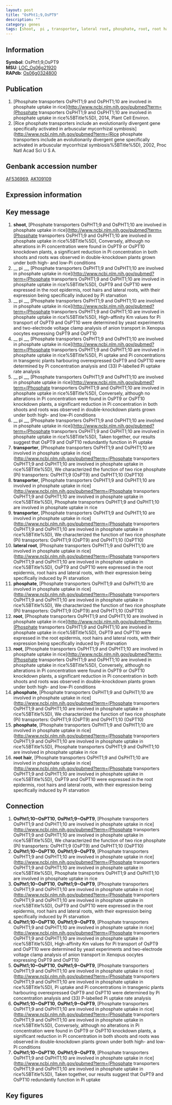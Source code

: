 ```yaml
---
layout: post
title: "OsPht1;9,OsPT9"
description: ""
category: genes
tags: [shoot,  pi , transporter, lateral root, phosphate, root, root hair, Gene]
---
```


## Information
__Symbol__: OsPht1;9,OsPT9  
__MSU__: [LOC_Os06g21920](http://rice.plantbiology.msu.edu/cgi-bin/ORF_infopage.cgi?orf=LOC_Os06g21920)  
__RAPdb__: [Os06g0324800](http://rapdb.dna.affrc.go.jp/viewer/gbrowse_details/irgsp1?name=Os06g0324800)  

## Publication
1. [Phosphate transporters OsPHT1;9 and OsPHT1;10 are involved in phosphate uptake in rice](http://www.ncbi.nlm.nih.gov/pubmed?term=(Phosphate transporters OsPHT1;9 and OsPHT1;10 are involved in phosphate uptake in rice%5BTitle%5D), 2014, Plant Cell Environ.
2. [Rice phosphate transporters include an evolutionarily divergent gene specifically activated in arbuscular mycorrhizal symbiosis](http://www.ncbi.nlm.nih.gov/pubmed?term=(Rice phosphate transporters include an evolutionarily divergent gene specifically activated in arbuscular mycorrhizal symbiosis%5BTitle%5D), 2002, Proc Natl Acad Sci U S A.

## Genbank accession number
[AF536969](http://www.ncbi.nlm.nih.gov/nuccore/AF536969), [AK109109](http://www.ncbi.nlm.nih.gov/nuccore/AK109109)

## Expression information

## Key message
1. __shoot__, [Phosphate transporters OsPHT1;9 and OsPHT1;10 are involved in phosphate uptake in rice](http://www.ncbi.nlm.nih.gov/pubmed?term=(Phosphate transporters OsPHT1;9 and OsPHT1;10 are involved in phosphate uptake in rice%5BTitle%5D),  Conversely, although no alterations in Pi concentration were found in OsPT9 or OsPT10 knockdown plants, a significant reduction in Pi concentration in both shoots and roots was observed in double-knockdown plants grown under both high- and low-Pi conditions
2. __ pi __, [Phosphate transporters OsPHT1;9 and OsPHT1;10 are involved in phosphate uptake in rice](http://www.ncbi.nlm.nih.gov/pubmed?term=(Phosphate transporters OsPHT1;9 and OsPHT1;10 are involved in phosphate uptake in rice%5BTitle%5D),  OsPT9 and OsPT10 were expressed in the root epidermis, root hairs and lateral roots, with their expression being specifically induced by Pi starvation
3. __ pi __, [Phosphate transporters OsPHT1;9 and OsPHT1;10 are involved in phosphate uptake in rice](http://www.ncbi.nlm.nih.gov/pubmed?term=(Phosphate transporters OsPHT1;9 and OsPHT1;10 are involved in phosphate uptake in rice%5BTitle%5D),  High-affinity Km values for Pi transport of OsPT9 and OsPT10 were determined by yeast experiments and two-electrode voltage clamp analysis of anion transport in Xenopus oocytes expressing OsPT9 and OsPT10
4. __ pi __, [Phosphate transporters OsPHT1;9 and OsPHT1;10 are involved in phosphate uptake in rice](http://www.ncbi.nlm.nih.gov/pubmed?term=(Phosphate transporters OsPHT1;9 and OsPHT1;10 are involved in phosphate uptake in rice%5BTitle%5D),  Pi uptake and Pi concentrations in transgenic plants harbouring overexpressed OsPT9 and OsPT10 were determined by Pi concentration analysis and (33) P-labelled Pi uptake rate analysis
5. __ pi __, [Phosphate transporters OsPHT1;9 and OsPHT1;10 are involved in phosphate uptake in rice](http://www.ncbi.nlm.nih.gov/pubmed?term=(Phosphate transporters OsPHT1;9 and OsPHT1;10 are involved in phosphate uptake in rice%5BTitle%5D),  Conversely, although no alterations in Pi concentration were found in OsPT9 or OsPT10 knockdown plants, a significant reduction in Pi concentration in both shoots and roots was observed in double-knockdown plants grown under both high- and low-Pi conditions
6. __ pi __, [Phosphate transporters OsPHT1;9 and OsPHT1;10 are involved in phosphate uptake in rice](http://www.ncbi.nlm.nih.gov/pubmed?term=(Phosphate transporters OsPHT1;9 and OsPHT1;10 are involved in phosphate uptake in rice%5BTitle%5D),  Taken together, our results suggest that OsPT9 and OsPT10 redundantly function in Pi uptake
7. __transporter__, [Phosphate transporters OsPHT1;9 and OsPHT1;10 are involved in phosphate uptake in rice](http://www.ncbi.nlm.nih.gov/pubmed?term=(Phosphate transporters OsPHT1;9 and OsPHT1;10 are involved in phosphate uptake in rice%5BTitle%5D), We characterized the function of two rice phosphate (Pi) transporters: OsPHT1;9 (OsPT9) and OsPHT1;10 (OsPT10)
8. __transporter__, [Phosphate transporters OsPHT1;9 and OsPHT1;10 are involved in phosphate uptake in rice](http://www.ncbi.nlm.nih.gov/pubmed?term=(Phosphate transporters OsPHT1;9 and OsPHT1;10 are involved in phosphate uptake in rice%5BTitle%5D), Phosphate transporters OsPHT1;9 and OsPHT1;10 are involved in phosphate uptake in rice
9. __transporter__, [Phosphate transporters OsPHT1;9 and OsPHT1;10 are involved in phosphate uptake in rice](http://www.ncbi.nlm.nih.gov/pubmed?term=(Phosphate transporters OsPHT1;9 and OsPHT1;10 are involved in phosphate uptake in rice%5BTitle%5D), We characterized the function of two rice phosphate (Pi) transporters: OsPHT1;9 (OsPT9) and OsPHT1;10 (OsPT10)
10. __lateral root__, [Phosphate transporters OsPHT1;9 and OsPHT1;10 are involved in phosphate uptake in rice](http://www.ncbi.nlm.nih.gov/pubmed?term=(Phosphate transporters OsPHT1;9 and OsPHT1;10 are involved in phosphate uptake in rice%5BTitle%5D),  OsPT9 and OsPT10 were expressed in the root epidermis, root hairs and lateral roots, with their expression being specifically induced by Pi starvation
11. __phosphate__, [Phosphate transporters OsPHT1;9 and OsPHT1;10 are involved in phosphate uptake in rice](http://www.ncbi.nlm.nih.gov/pubmed?term=(Phosphate transporters OsPHT1;9 and OsPHT1;10 are involved in phosphate uptake in rice%5BTitle%5D), We characterized the function of two rice phosphate (Pi) transporters: OsPHT1;9 (OsPT9) and OsPHT1;10 (OsPT10)
12. __root__, [Phosphate transporters OsPHT1;9 and OsPHT1;10 are involved in phosphate uptake in rice](http://www.ncbi.nlm.nih.gov/pubmed?term=(Phosphate transporters OsPHT1;9 and OsPHT1;10 are involved in phosphate uptake in rice%5BTitle%5D),  OsPT9 and OsPT10 were expressed in the root epidermis, root hairs and lateral roots, with their expression being specifically induced by Pi starvation
13. __root__, [Phosphate transporters OsPHT1;9 and OsPHT1;10 are involved in phosphate uptake in rice](http://www.ncbi.nlm.nih.gov/pubmed?term=(Phosphate transporters OsPHT1;9 and OsPHT1;10 are involved in phosphate uptake in rice%5BTitle%5D),  Conversely, although no alterations in Pi concentration were found in OsPT9 or OsPT10 knockdown plants, a significant reduction in Pi concentration in both shoots and roots was observed in double-knockdown plants grown under both high- and low-Pi conditions
14. __phosphate__, [Phosphate transporters OsPHT1;9 and OsPHT1;10 are involved in phosphate uptake in rice](http://www.ncbi.nlm.nih.gov/pubmed?term=(Phosphate transporters OsPHT1;9 and OsPHT1;10 are involved in phosphate uptake in rice%5BTitle%5D), We characterized the function of two rice phosphate (Pi) transporters: OsPHT1;9 (OsPT9) and OsPHT1;10 (OsPT10)
15. __phosphate__, [Phosphate transporters OsPHT1;9 and OsPHT1;10 are involved in phosphate uptake in rice](http://www.ncbi.nlm.nih.gov/pubmed?term=(Phosphate transporters OsPHT1;9 and OsPHT1;10 are involved in phosphate uptake in rice%5BTitle%5D), Phosphate transporters OsPHT1;9 and OsPHT1;10 are involved in phosphate uptake in rice
16. __root hair__, [Phosphate transporters OsPHT1;9 and OsPHT1;10 are involved in phosphate uptake in rice](http://www.ncbi.nlm.nih.gov/pubmed?term=(Phosphate transporters OsPHT1;9 and OsPHT1;10 are involved in phosphate uptake in rice%5BTitle%5D),  OsPT9 and OsPT10 were expressed in the root epidermis, root hairs and lateral roots, with their expression being specifically induced by Pi starvation

## Connection
1. __OsPht1;10~OsPT10__, __OsPht1;9~OsPT9__, [Phosphate transporters OsPHT1;9 and OsPHT1;10 are involved in phosphate uptake in rice](http://www.ncbi.nlm.nih.gov/pubmed?term=(Phosphate transporters OsPHT1;9 and OsPHT1;10 are involved in phosphate uptake in rice%5BTitle%5D), We characterized the function of two rice phosphate (Pi) transporters: OsPHT1;9 (OsPT9) and OsPHT1;10 (OsPT10)
2. __OsPht1;10~OsPT10__, __OsPht1;9~OsPT9__, [Phosphate transporters OsPHT1;9 and OsPHT1;10 are involved in phosphate uptake in rice](http://www.ncbi.nlm.nih.gov/pubmed?term=(Phosphate transporters OsPHT1;9 and OsPHT1;10 are involved in phosphate uptake in rice%5BTitle%5D), Phosphate transporters OsPHT1;9 and OsPHT1;10 are involved in phosphate uptake in rice
3. __OsPht1;10~OsPT10__, __OsPht1;9~OsPT9__, [Phosphate transporters OsPHT1;9 and OsPHT1;10 are involved in phosphate uptake in rice](http://www.ncbi.nlm.nih.gov/pubmed?term=(Phosphate transporters OsPHT1;9 and OsPHT1;10 are involved in phosphate uptake in rice%5BTitle%5D),  OsPT9 and OsPT10 were expressed in the root epidermis, root hairs and lateral roots, with their expression being specifically induced by Pi starvation
4. __OsPht1;10~OsPT10__, __OsPht1;9~OsPT9__, [Phosphate transporters OsPHT1;9 and OsPHT1;10 are involved in phosphate uptake in rice](http://www.ncbi.nlm.nih.gov/pubmed?term=(Phosphate transporters OsPHT1;9 and OsPHT1;10 are involved in phosphate uptake in rice%5BTitle%5D),  High-affinity Km values for Pi transport of OsPT9 and OsPT10 were determined by yeast experiments and two-electrode voltage clamp analysis of anion transport in Xenopus oocytes expressing OsPT9 and OsPT10
5. __OsPht1;10~OsPT10__, __OsPht1;9~OsPT9__, [Phosphate transporters OsPHT1;9 and OsPHT1;10 are involved in phosphate uptake in rice](http://www.ncbi.nlm.nih.gov/pubmed?term=(Phosphate transporters OsPHT1;9 and OsPHT1;10 are involved in phosphate uptake in rice%5BTitle%5D),  Pi uptake and Pi concentrations in transgenic plants harbouring overexpressed OsPT9 and OsPT10 were determined by Pi concentration analysis and (33) P-labelled Pi uptake rate analysis
6. __OsPht1;10~OsPT10__, __OsPht1;9~OsPT9__, [Phosphate transporters OsPHT1;9 and OsPHT1;10 are involved in phosphate uptake in rice](http://www.ncbi.nlm.nih.gov/pubmed?term=(Phosphate transporters OsPHT1;9 and OsPHT1;10 are involved in phosphate uptake in rice%5BTitle%5D),  Conversely, although no alterations in Pi concentration were found in OsPT9 or OsPT10 knockdown plants, a significant reduction in Pi concentration in both shoots and roots was observed in double-knockdown plants grown under both high- and low-Pi conditions
7. __OsPht1;10~OsPT10__, __OsPht1;9~OsPT9__, [Phosphate transporters OsPHT1;9 and OsPHT1;10 are involved in phosphate uptake in rice](http://www.ncbi.nlm.nih.gov/pubmed?term=(Phosphate transporters OsPHT1;9 and OsPHT1;10 are involved in phosphate uptake in rice%5BTitle%5D),  Taken together, our results suggest that OsPT9 and OsPT10 redundantly function in Pi uptake

## Key figures


